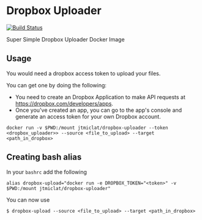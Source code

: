 # Dropbox Uploader

[![Build Status](https://dev.azure.com/jtcmic/jtcmic/_apis/build/status/jtmiclat.dropbox-uploader?branchName=master)](https://dev.azure.com/jtcmic/jtcmic/_build/latest?definitionId=2&branchName=master)

Super Simple Dropbox Uploader Docker Image

## Usage

You would need a dropbox access token to upload your files.

You can get one by doing the following:
+ You need to create an Dropbox Application to make API requests at https://dropbox.com/developers/apps.
+ Once you've created an app, you can go to the app's console and generate an access token for your own Dropbox account.


```
docker run -v $PWD:/mount jtmiclat/dropbox-uploader --token <dropbox_uploader>> --source <file_to_upload> --target <path_in_dropbox>
```


## Creating bash alias

In your `bashrc` add the following
```
alias dropbox-upload="docker run -e DROPBOX_TOKEN="<token>" -v $PWD:/mount jtmiclat/dropbox-uploader"
```

You can now use
```
$ dropbox-upload --source <file_to_upload> --target <path_in_dropbox>
```

